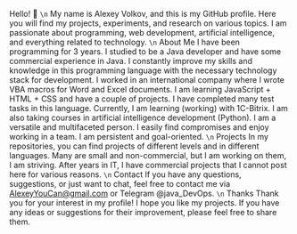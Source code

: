 

<!--
**Alexiisssss/Alexiisssss** is a ✨ _special_ ✨ repository because its `README.md` (this file) appears on your GitHub profile.

Here are some ideas to get you started:

- 🔭 I’m currently working on ...
- 🌱 I’m currently learning ...
- 👯 I’m looking to collaborate on ...
- 🤔 I’m looking for help with ...
- 💬 Ask me about ...
- 📫 How to reach me: ...
- 😄 Pronouns: ...
- ⚡ Fun fact: ...
-->

Hello! 👋
`\n`
My name is Alexey Volkov, and this is my GitHub profile. Here you will find my projects, experiments, and research on various topics. I am passionate about programming, web development, artificial intelligence, and everything related to technology.
`\n`
About Me
I have been programming for 3 years. I studied to be a Java developer and have some commercial experience in Java. I constantly improve my skills and knowledge in this programming language with the necessary technology stack for development. I worked in an international company where I wrote VBA macros for Word and Excel documents. I am learning JavaScript + HTML + CSS and have a couple of projects. I have completed many test tasks in this language. Currently, I am learning (working) with 1C-Bitrix. I am also taking courses in artificial intelligence development (Python). I am a versatile and multifaceted person. I easily find compromises and enjoy working in a team. I am persistent and goal-oriented.
`\n`
Projects
In my repositories, you can find projects of different levels and in different languages. Many are small and non-commercial, but I am working on them, I am striving. After years in IT, I have commercial projects that I cannot post here for various reasons.
`\n`
Contact
If you have any questions, suggestions, or just want to chat, feel free to contact me via AlexeyYouCan@gmail.com or Telegram @java_DevOps.
`\n`
Thanks
Thank you for your interest in my profile! I hope you like my projects. If you have any ideas or suggestions for their improvement, please feel free to share them.
